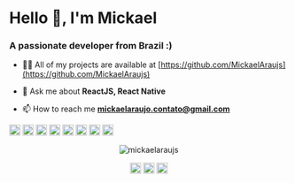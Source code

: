 <!--
**MickaelAraujs/MickaelAraujs** is a ✨ _special_ ✨ repository because its `README.md` (this file) appears on your GitHub profile.

Here are some ideas to get you started:

- 🔭 I’m currently working on ...
- 🌱 I’m currently learning ...
- 👯 I’m looking to collaborate on ...
- 🤔 I’m looking for help with ...
- 💬 Ask me about ...
- 📫 How to reach me: ...
- 😄 Pronouns: ...
- ⚡ Fun fact: ...
-->

<h1>Hello 👋, I'm Mickael</h1>
<h3>A passionate developer from Brazil :)</h3>

- 👨‍💻 All of my projects are available at [https://github.com/MickaelAraujs](https://github.com/MickaelAraujs)

- 💬 Ask me about **ReactJS, React Native**

- 📫 How to reach me **mickaelaraujo.contato@gmail.com**

<p align="left"><img src="https://devicons.github.io/devicon/devicon.git/icons/react/react-original-wordmark.svg" alt="react" width="20" height="20"/> <img src="https://devicons.github.io/devicon/devicon.git/icons/c/c-original.svg" alt="c" width="20" height="20"/> <img src="https://devicons.github.io/devicon/devicon.git/icons/css3/css3-original-wordmark.svg" alt="css3" width="20" height="20"/> <img src="https://devicons.github.io/devicon/devicon.git/icons/html5/html5-original-wordmark.svg" alt="html5" width="20" height="20"/> <img src="https://devicons.github.io/devicon/devicon.git/icons/javascript/javascript-original.svg" alt="javascript" width="20" height="20"/> <img src="https://devicons.github.io/devicon/devicon.git/icons/typescript/typescript-original.svg" alt="typescript" width="20" height="20"/> <img src="https://devicons.github.io/devicon/devicon.git/icons/nodejs/nodejs-original-wordmark.svg" alt="nodejs" width="20" height="20"/> <img src="https://devicons.github.io/devicon/devicon.git/icons/express/express-original-wordmark.svg" alt="express" width="20" height="20"/></p><p align="center"> <img src="https://github-readme-stats.vercel.app/api?username=mickaelaraujs&show_icons=true" alt="mickaelaraujs" /> </p>

<p align="center">
<a href="https://twitter.com/_mickaelarauj" target="blank"><img align="center" src="https://cdn.jsdelivr.net/npm/simple-icons@3.0.1/icons/twitter.svg" alt="_mickaelarauj" height="20" width="20" /></a>
<a href="https://linkedin.com/in/mickaelaraujs" target="blank"><img align="center" src="https://cdn.jsdelivr.net/npm/simple-icons@3.0.1/icons/linkedin.svg" alt="mickaelaraujs" height="20" width="20" /></a>
<a href="https://instagram.com/mickaelarauj" target="blank"><img align="center" src="https://cdn.jsdelivr.net/npm/simple-icons@3.0.1/icons/instagram.svg" alt="mickaelarauj" height="20" width="20" /></a>
</p>
